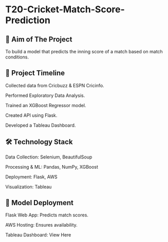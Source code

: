 # T20-Cricket-Match-Score-Prediction
## 📌 Aim of The Project
To build a model that predicts the inning score of a match based on match conditions.

## 📅 Project Timeline

Collected data from Cricbuzz & ESPN Cricinfo.

Performed Exploratory Data Analysis.

Trained an XGBoost Regressor model.

Created API using Flask.

Developed a Tableau Dashboard.

## 🛠️ Technology Stack

Data Collection: Selenium, BeautifulSoup

Processing & ML: Pandas, NumPy, XGBoost

Deployment: Flask, AWS

Visualization: Tableau

## 🚀 Model Deployment

Flask Web App: Predicts match scores.

AWS Hosting: Ensures availability.

Tableau Dashboard: View Here